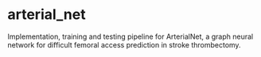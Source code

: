 # arterial_net
Implementation, training and testing pipeline for ArterialNet, a graph neural network for difficult femoral access prediction in stroke thrombectomy.
